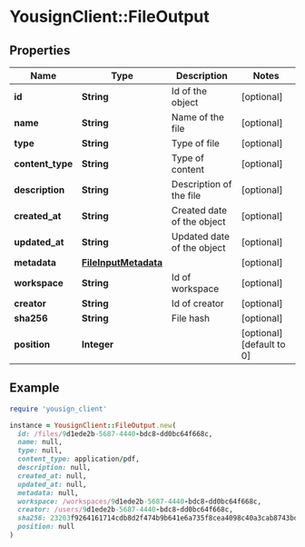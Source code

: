 # YousignClient::FileOutput

## Properties

| Name | Type | Description | Notes |
| ---- | ---- | ----------- | ----- |
| **id** | **String** | Id of the object | [optional] |
| **name** | **String** | Name of the file | [optional] |
| **type** | **String** | Type of file | [optional] |
| **content_type** | **String** | Type of content | [optional] |
| **description** | **String** | Description of the file | [optional] |
| **created_at** | **String** | Created date of the object | [optional] |
| **updated_at** | **String** | Updated date of the object | [optional] |
| **metadata** | [**FileInputMetadata**](FileInputMetadata.md) |  | [optional] |
| **workspace** | **String** | Id of workspace | [optional] |
| **creator** | **String** | Id of creator | [optional] |
| **sha256** | **String** | File hash | [optional] |
| **position** | **Integer** |  | [optional][default to 0] |

## Example

```ruby
require 'yousign_client'

instance = YousignClient::FileOutput.new(
  id: /files/9d1ede2b-5687-4440-bdc8-dd0bc64f668c,
  name: null,
  type: null,
  content_type: application/pdf,
  description: null,
  created_at: null,
  updated_at: null,
  metadata: null,
  workspace: /workspaces/9d1ede2b-5687-4440-bdc8-dd0bc64f668c,
  creator: /users/9d1ede2b-5687-4440-bdc8-dd0bc64f668c,
  sha256: 23203f9264161714cdb8d2f474b9b641e6a735f8cea4098c40a3cab8743bd749,
  position: null
)
```

